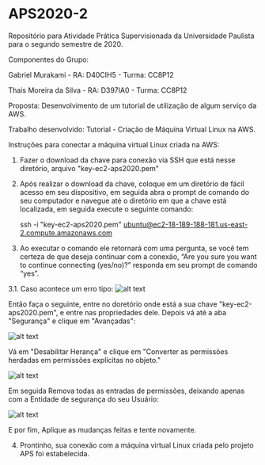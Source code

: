 # APS2020-2
Repositório para Atividade Prática Supervisionada da Universidade Paulista para o segundo semestre de 2020.

Componentes do Grupo:

Gabriel Murakami - RA: D40CIH5 - Turma: CC8P12

Thais Moreira da Silva - RA: D397IA0 - Turma: CC8P12



Proposta: Desenvolvimento de um tutorial de utilização de algum serviço da AWS.

Trabalho desenvolvido: Tutorial - Criação de Máquina Virtual Linux na AWS. 

Instruções para conectar a máquina virtual Linux criada na AWS:

1. Fazer o download da chave para conexão via SSH que está nesse diretório, arquivo "key-ec2-aps2020.pem"

2. Após realizar o download da chave, coloque em um diretório de fácil acesso em seu dispositivo, em seguida abra o prompt de comando do seu computador e navegue até o diretório em que a chave está localizada, em seguida execute o seguinte comando:

      ssh -i "key-ec2-aps2020.pem" ubuntu@ec2-18-189-188-181.us-east-2.compute.amazonaws.com

3. Ao executar o comando ele retornará com uma pergunta, se você tem certeza de que deseja continuar com a conexão, “Are you sure you want to continue connecting (yes/no)?” responda em seu prompt de comando “yes”. 

3.1. Caso acontece um erro tipo: 
![alt text](https://i.imgur.com/PkcREiP.jpg)

Então faça o seguinte, entre no doretório onde está a sua chave "key-ec2-aps2020.pem", e entre nas propriedades dele. Depois vá até a aba "Segurança" e clique em "Avançadas":

![alt text](https://i.imgur.com/VwodYak.jpg)

Vá em "Desabilitar Herança" e clique em "Converter as permissões herdadas em permissões explícitas no objeto."

![alt text](https://i.imgur.com/aTDikwh.jpg)

Em seguida Remova todas as entradas de permissões, deixando apenas com a Entidade de segurança do seu Usuário: 

![alt text](https://i.imgur.com/zxNOLLg.jpg)

E por fim, Aplique as mudanças feitas e tente novamente.

4. Prontinho, sua conexão com a máquina virtual Linux criada pelo projeto APS foi estabelecida.
